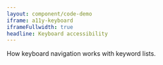 ```yaml
---
layout: component/code-demo
iframe: a11y-keyboard
iframeFullwidth: true
headline: Keyboard accessibility
---
```



How keyboard navigation works with keyword lists.
